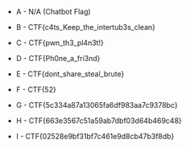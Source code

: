 - A - N/A (Chatbot Flag)

- B - CTF{c4ts_Keep_the_intertub3s_clean}

- C - CTF{pwn_th3_pl4n3t!}

- D - CTF{Ph0ne_a_fri3nd}

- E - CTF{dont_share_steal_brute}

- F - CTF{52}

- G - CTF{5c334a87a13065fa6df983aa7c9378bc}

- H - CTF{663e3567c51a59ab7dbf03d64b469c48}

- I -  CTF{02528e9bf31bf7c461e9d8cb47b3f8db}
